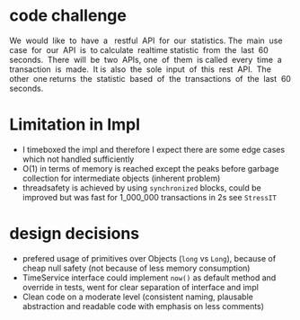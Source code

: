 # code challenge
We​ ​ would​ ​ like​ ​ to​ ​ have​ ​ a ​ ​ restful​ ​ API​ ​ for​ ​ our​ ​ statistics.​ ​ The​ ​ main​ ​ use​ ​ case​ ​ for​ ​ our​ ​ API​ ​ is​ ​ to
calculate​ ​ realtime​ ​ statistic​ ​ from​ ​ the​ ​ last​ ​ 60​ ​ seconds.​ ​ There​ ​ will​ ​ be​ ​ two​ ​ APIs,​ ​ one​ ​ of​ ​ them​ ​ is
called​ ​ every​ ​ time​ ​ a ​ ​ transaction​ ​ is​ ​ made.​ ​ It​ ​ is​ ​ also​ ​ the​ ​ sole​ ​ input​ ​ of​ ​ this​ ​ rest​ ​ API.​ ​ The​ ​ other​ ​ one
returns​ ​ the​ ​ statistic​ ​ based​ ​ of​ ​ the​ ​ transactions​ ​ of​ ​ the​ ​ last​ ​ 60​ ​ seconds.

# Limitation in Impl
- I timeboxed the impl and therefore I expect there are some edge cases which not handled sufficiently
- O(1) in terms of memory is reached except the peaks before garbage collection for intermediate objects (inherent problem)
- threadsafety is achieved by using `synchronized` blocks, could be improved but was fast for 1_000_000 transactions in 2s see `StressIT`

# design decisions

- prefered usage of primitives over Objects (`long` vs `Long`), because of cheap null safety (not because of less memory consumption)
- TimeService interface could implement `now()` as default method and override in tests, went for clear separation of interface and impl
- Clean code on a moderate level (consistent naming, plausable abstraction and readable code with emphasis on less comments)  
